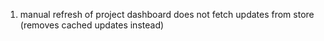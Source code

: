 1. manual refresh of project dashboard does not fetch updates from store (removes cached updates instead)
